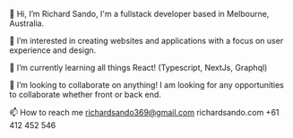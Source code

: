 👋 Hi, I’m Richard Sando, I'm a fullstack developer based in Melbourne, Australia. 

👀 I’m interested in creating websites and applications with a focus on user experience and design.

🌱 I’m currently learning all things React! (Typescript, NextJs, Graphql)

💞️ I’m looking to collaborate on anything! I am looking for any opportunities to collaborate whether front or back end.

📫 How to reach me
richardsando369@gmail.com
richardsando.com
+61 412 452 546

<!---
richardsando/richardsando is a ✨ special ✨ repository because its `README.md` (this file) appears on your GitHub profile.
You can click the Preview link to take a look at your changes.
--->
